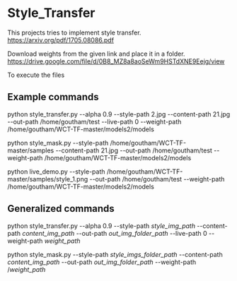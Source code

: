 # Style_Transfer
This projects tries to implement style transfer.
https://arxiv.org/pdf/1705.08086.pdf

Download weights from the given link and place it in a folder.
https://drive.google.com/file/d/0B8_MZ8a8aoSeWm9HSTdXNE9Eejg/view


To execute the files

Example commands
----------------
python style_transfer.py --alpha 0.9 --style-path 2.jpg --content-path 21.jpg --out-path /home/goutham/test --live-path 0 --weight-path /home/goutham/WCT-TF-master/models2/models

python style_mask.py --style-path /home/goutham/WCT-TF-master/samples  --content-path 21.jpg --out-path /home/goutham/test --weight-path /home/goutham/WCT-TF-master/models2/models

python live_demo.py --style-path /home/goutham/WCT-TF-master/samples/style_1.png --out-path /home/goutham/test --weight-path /home/goutham/WCT-TF-master/models2/models

Generalized commands
--------------------
python style_transfer.py --alpha 0.9 --style-path *style_img_path* --content-path *content_img_path* --out-path *out_img_folder_path* --live-path 0 --weight-path *weight_path*

python style_mask.py --style-path *style_imgs_folder_path* --content-path *content_img_path* --out-path *out_img_folder_path* --weight-path /*weight_path*
